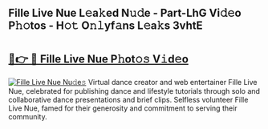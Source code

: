 ## Fille Live Nue L𝚎a𝚔ed N𝚞𝚍e - Part-LhG Vi𝚍𝚎o P𝚑𝚘tos - H𝚘𝚝 O𝚗𝚕yf𝚊ns L𝚎a𝚔s 3vhtE

# <h2><a href="http://kfcpkc.oniu.top/?m=Fille+Live+Nue">🔗👉 🔴 Fille Live Nue P𝚑ot𝚘𝚜 V𝚒d𝚎o</a></h2>

[![Fille Live Nue Nu𝚍e𝚜](https://i.imgur.com/0qMVB7G.gif)](http://kfcpkc.oniu.top/?m=Fille+Live+Nue)
Virtual dance creator and web entertainer Fille Live Nue, celebrated for publishing dance and lifestyle tutorials through solo and collaborative dance presentations and brief clips. Selfless volunteer Fille Live Nue, famed for their generosity and commitment to serving their community.  
